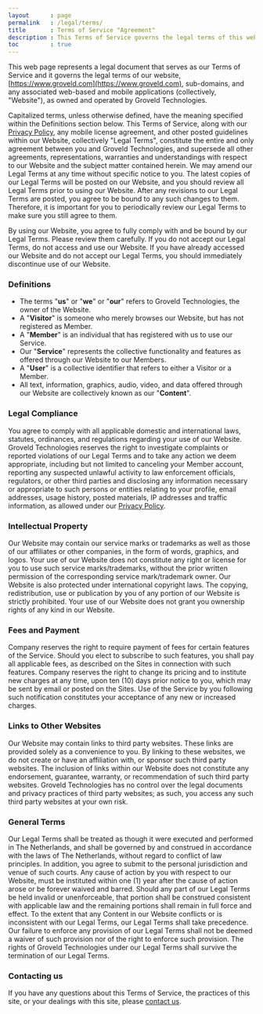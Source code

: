```yaml
---
layout      : page
permalink   : /legal/terms/
title       : Terms of Service "Agreement"
description : This Terms of Service governs the legal terms of this website, sub-domains, and any associated web-based and mobile applications.
toc         : true
---
```


This web page represents a legal document that serves as our Terms of Service and it governs the legal terms of our website, [https://www.groveld.com](https://www.groveld.com), sub-domains, and any associated web-based and mobile applications (collectively, "Website"), as owned and operated by Groveld Technologies.

Capitalized terms, unless otherwise defined, have the meaning specified within the Definitions section below. This Terms of Service, along with our [Privacy Policy](/legal/privacy/), any mobile license agreement, and other posted guidelines within our Website, collectively "Legal Terms", constitute the entire and only agreement between you and Groveld Technologies, and supersede all other agreements, representations, warranties and understandings with respect to our Website and the subject matter contained herein. We may amend our Legal Terms at any time without specific notice to you. The latest copies of our Legal Terms will be posted on our Website, and you should review all Legal Terms prior to using our Website. After any revisions to our Legal Terms are posted, you agree to be bound to any such changes to them. Therefore, it is important for you to periodically review our Legal Terms to make sure you still agree to them.

By using our Website, you agree to fully comply with and be bound by our Legal Terms. Please review them carefully. If you do not accept our Legal Terms, do not access and use our Website. If you have already accessed our Website and do not accept our Legal Terms, you should immediately discontinue use of our Website.

### Definitions

- The terms "**us**" or "**we**" or "**our**" refers to Groveld Technologies, the owner of the Website.
- A "**Visitor**" is someone who merely browses our Website, but has not registered as Member.
- A "**Member**" is an individual that has registered with us to use our Service.
- Our "**Service**" represents the collective functionality and features as offered through our Website to our Members.
- A "**User**" is a collective identifier that refers to either a Visitor or a Member.
- All text, information, graphics, audio, video, and data offered through our Website are collectively known as our "**Content**".

### Legal Compliance

You agree to comply with all applicable domestic and international laws, statutes, ordinances, and regulations regarding your use of our Website. Groveld Technologies reserves the right to investigate complaints or reported violations of our Legal Terms and to take any action we deem appropriate, including but not limited to canceling your Member account, reporting any suspected unlawful activity to law enforcement officials, regulators, or other third parties and disclosing any information necessary or appropriate to such persons or entities relating to your profile, email addresses, usage history, posted materials, IP addresses and traffic information, as allowed under our [Privacy Policy](/legal/privacy/).

### Intellectual Property

Our Website may contain our service marks or trademarks as well as those of our affiliates or other companies, in the form of words, graphics, and logos. Your use of our Website does not constitute any right or license for you to use such service marks/trademarks, without the prior written permission of the corresponding service mark/trademark owner. Our Website is also protected under international copyright laws. The copying, redistribution, use or publication by you of any portion of our Website is strictly prohibited. Your use of our Website does not grant you ownership rights of any kind in our Website.

### Fees and Payment

Company reserves the right to require payment of fees for certain features of the Service. Should you elect to subscribe to such features, you shall pay all applicable fees, as described on the Sites in connection with such features. Company reserves the right to change its pricing and to institute new charges at any time, upon ten (10) days prior notice to you, which may be sent by email or posted on the Sites. Use of the Service by you following such notification constitutes your acceptance of any new or increased charges.

### Links to Other Websites

Our Website may contain links to third party websites. These links are provided solely as a convenience to you. By linking to these websites, we do not create or have an affiliation with, or sponsor such third party websites. The inclusion of links within our Website does not constitute any endorsement, guarantee, warranty, or recommendation of such third party websites. Groveld Technologies has no control over the legal documents and privacy practices of third party websites; as such, you access any such third party websites at your own risk.

### General Terms

Our Legal Terms shall be treated as though it were executed and performed in The Netherlands, and shall be governed by and construed in accordance with the laws of The Netherlands, without regard to conflict of law principles. In addition, you agree to submit to the personal jurisdiction and venue of such courts. Any cause of action by you with respect to our Website, must be instituted within one (1) year after the cause of action arose or be forever waived and barred. Should any part of our Legal Terms be held invalid or unenforceable, that portion shall be construed consistent with applicable law and the remaining portions shall remain in full force and effect. To the extent that any Content in our Website conflicts or is inconsistent with our Legal Terms, our Legal Terms shall take precedence. Our failure to enforce any provision of our Legal Terms shall not be deemed a waiver of such provision nor of the right to enforce such provision. The rights of Groveld Technologies under our Legal Terms shall survive the termination of our Legal Terms.

### Contacting us

If you have any questions about this Terms of Service, the practices of this site, or your dealings with this site, please [contact us](/contact/).
